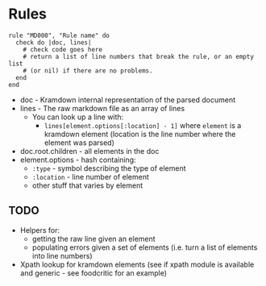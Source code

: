 # Rules

    rule "MD000", "Rule name" do
      check do |doc, lines|
        # check code goes here
        # return a list of line numbers that break the rule, or an empty list
        # (or nil) if there are no problems.
      end
    end

* doc - Kramdown internal representation of the parsed document
* lines - The raw markdown file as an array of lines
  * You can look up a line with:
    * `lines[element.options[:location] - 1]` where `element` is a kramdown
      element (location is the line number where the element was parsed)
* doc.root.children - all elements in the doc
* element.options - hash containing:
  * `:type` - symbol describing the type of element
  * `:location` - line number of element
  * other stuff that varies by element

## TODO

* Helpers for:
  * getting the raw line given an element
  * populating errors given a set of elements (i.e. turn a list of elements
    into line numbers)
* Xpath lookup for kramdown elements (see if xpath module is available and
  generic - see foodcritic for an example)
